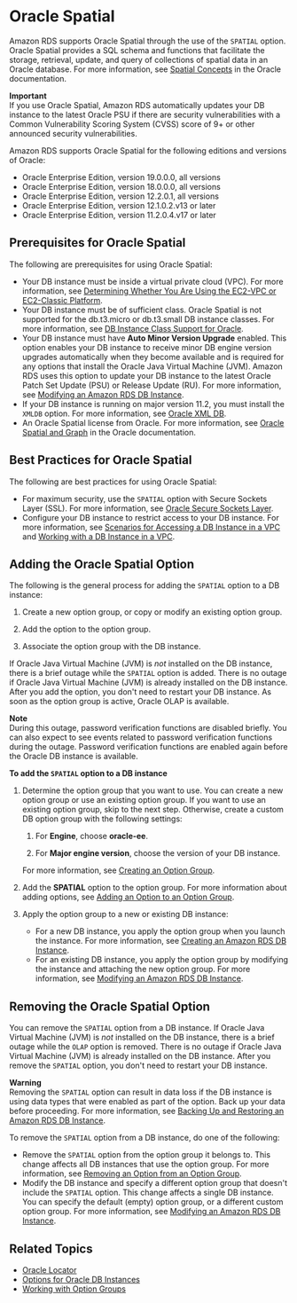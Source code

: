 # Oracle Spatial<a name="Oracle.Options.Spatial"></a>

Amazon RDS supports Oracle Spatial through the use of the `SPATIAL` option\. Oracle Spatial provides a SQL schema and functions that facilitate the storage, retrieval, update, and query of collections of spatial data in an Oracle database\. For more information, see [Spatial Concepts](http://docs.oracle.com/database/121/SPATL/spatial-concepts.htm#SPATL010) in the Oracle documentation\. 

**Important**  
If you use Oracle Spatial, Amazon RDS automatically updates your DB instance to the latest Oracle PSU if there are security vulnerabilities with a Common Vulnerability Scoring System \(CVSS\) score of 9\+ or other announced security vulnerabilities\. 

Amazon RDS supports Oracle Spatial for the following editions and versions of Oracle: 
+ Oracle Enterprise Edition, version 19\.0\.0\.0, all versions
+ Oracle Enterprise Edition, version 18\.0\.0\.0, all versions
+ Oracle Enterprise Edition, version 12\.2\.0\.1, all versions
+ Oracle Enterprise Edition, version 12\.1\.0\.2\.v13 or later
+ Oracle Enterprise Edition, version 11\.2\.0\.4\.v17 or later

## Prerequisites for Oracle Spatial<a name="Oracle.Options.Spatial.PreReqs"></a>

The following are prerequisites for using Oracle Spatial: 
+ Your DB instance must be inside a virtual private cloud \(VPC\)\. For more information, see [Determining Whether You Are Using the EC2\-VPC or EC2\-Classic Platform](USER_VPC.FindDefaultVPC.md)\. 
+ Your DB instance must be of sufficient class\. Oracle Spatial is not supported for the db\.t3\.micro or db\.t3\.small DB instance classes\. For more information, see [DB Instance Class Support for Oracle](CHAP_Oracle.md#Oracle.Concepts.InstanceClasses)\. 
+ Your DB instance must have **Auto Minor Version Upgrade** enabled\. This option enables your DB instance to receive minor DB engine version upgrades automatically when they become available and is required for any options that install the Oracle Java Virtual Machine \(JVM\)\. Amazon RDS uses this option to update your DB instance to the latest Oracle Patch Set Update \(PSU\) or Release Update \(RU\)\. For more information, see [Modifying an Amazon RDS DB Instance](Overview.DBInstance.Modifying.md)\. 
+ If your DB instance is running on major version 11\.2, you must install the `XMLDB` option\. For more information, see [Oracle XML DB](Appendix.Oracle.Options.XMLDB.md)\. 
+ An Oracle Spatial license from Oracle\. For more information, see [Oracle Spatial and Graph](https://shop.oracle.com/apex/product?p1=OracleSpatialandGraph) in the Oracle documentation\. 

## Best Practices for Oracle Spatial<a name="Oracle.Options.Spatial.BestPractces"></a>

The following are best practices for using Oracle Spatial: 
+ For maximum security, use the `SPATIAL` option with Secure Sockets Layer \(SSL\)\. For more information, see [Oracle Secure Sockets Layer](Appendix.Oracle.Options.SSL.md)\. 
+ Configure your DB instance to restrict access to your DB instance\. For more information, see [Scenarios for Accessing a DB Instance in a VPC](USER_VPC.Scenarios.md) and [Working with a DB Instance in a VPC](USER_VPC.WorkingWithRDSInstanceinaVPC.md)\. 

## Adding the Oracle Spatial Option<a name="Oracle.Options.Spatial.Add"></a>

The following is the general process for adding the `SPATIAL` option to a DB instance: 

1. Create a new option group, or copy or modify an existing option group\.

1. Add the option to the option group\.

1. Associate the option group with the DB instance\.

If Oracle Java Virtual Machine \(JVM\) is *not* installed on the DB instance, there is a brief outage while the `SPATIAL` option is added\. There is no outage if Oracle Java Virtual Machine \(JVM\) is already installed on the DB instance\. After you add the option, you don't need to restart your DB instance\. As soon as the option group is active, Oracle OLAP is available\. 

**Note**  
During this outage, password verification functions are disabled briefly\. You can also expect to see events related to password verification functions during the outage\. Password verification functions are enabled again before the Oracle DB instance is available\.

**To add the `SPATIAL` option to a DB instance**

1. Determine the option group that you want to use\. You can create a new option group or use an existing option group\. If you want to use an existing option group, skip to the next step\. Otherwise, create a custom DB option group with the following settings: 

   1. For **Engine**, choose **oracle\-ee**\. 

   1. For **Major engine version**, choose the version of your DB instance\. 

   For more information, see [Creating an Option Group](USER_WorkingWithOptionGroups.md#USER_WorkingWithOptionGroups.Create)\. 

1. Add the **SPATIAL** option to the option group\. For more information about adding options, see [Adding an Option to an Option Group](USER_WorkingWithOptionGroups.md#USER_WorkingWithOptionGroups.AddOption)\. 

1. Apply the option group to a new or existing DB instance: 
   + For a new DB instance, you apply the option group when you launch the instance\. For more information, see [Creating an Amazon RDS DB Instance](USER_CreateDBInstance.md)\. 
   + For an existing DB instance, you apply the option group by modifying the instance and attaching the new option group\. For more information, see [Modifying an Amazon RDS DB Instance](Overview.DBInstance.Modifying.md)\. 

## Removing the Oracle Spatial Option<a name="Oracle.Options.Spatial.Remove"></a>

You can remove the `SPATIAL` option from a DB instance\. If Oracle Java Virtual Machine \(JVM\) is *not* installed on the DB instance, there is a brief outage while the `OLAP` option is removed\. There is no outage if Oracle Java Virtual Machine \(JVM\) is already installed on the DB instance\. After you remove the `SPATIAL` option, you don't need to restart your DB instance\. 

**Warning**  
 Removing the `SPATIAL` option can result in data loss if the DB instance is using data types that were enabled as part of the option\. Back up your data before proceeding\. For more information, see [Backing Up and Restoring an Amazon RDS DB Instance](CHAP_CommonTasks.BackupRestore.md)\. 

To remove the `SPATIAL` option from a DB instance, do one of the following: 
+ Remove the `SPATIAL` option from the option group it belongs to\. This change affects all DB instances that use the option group\. For more information, see [Removing an Option from an Option Group](USER_WorkingWithOptionGroups.md#USER_WorkingWithOptionGroups.RemoveOption)\. 
+ Modify the DB instance and specify a different option group that doesn't include the `SPATIAL` option\. This change affects a single DB instance\. You can specify the default \(empty\) option group, or a different custom option group\. For more information, see [Modifying an Amazon RDS DB Instance](Overview.DBInstance.Modifying.md)\. 

## Related Topics<a name="Oracle.Options.Spatial.Related"></a>
+ [Oracle Locator](Oracle.Options.Locator.md)
+ [Options for Oracle DB Instances](Appendix.Oracle.Options.md)
+ [Working with Option Groups](USER_WorkingWithOptionGroups.md)